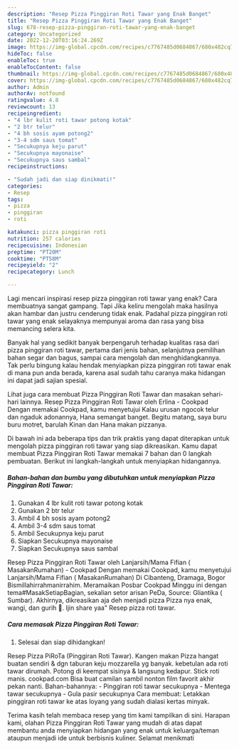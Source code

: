 ```yaml
---
description: "Resep Pizza Pinggiran Roti Tawar yang Enak Banget"
title: "Resep Pizza Pinggiran Roti Tawar yang Enak Banget"
slug: 678-resep-pizza-pinggiran-roti-tawar-yang-enak-banget
category: Uncategorized
date: 2022-12-20T03:16:24.269Z
image: https://img-global.cpcdn.com/recipes/c7767485d0684867/680x482cq70/pizza-pinggiran-roti-tawar-foto-resep-utama.jpg
hideToc: false
enableToc: true
enableTocContent: false
thumbnail: https://img-global.cpcdn.com/recipes/c7767485d0684867/680x482cq70/pizza-pinggiran-roti-tawar-foto-resep-utama.jpg
cover: https://img-global.cpcdn.com/recipes/c7767485d0684867/680x482cq70/pizza-pinggiran-roti-tawar-foto-resep-utama.jpg
author: Admin
authorAv: notfound
ratingvalue: 4.8
reviewcount: 13
recipeingredient:
- "4 lbr kulit roti tawar potong kotak"
- "2 btr telur"
- "4 bh sosis ayam potong2"
- "3-4 sdm saus tomat"
- "Secukupnya keju parut"
- "Secukupnya mayonaise"
- "Secukupnya saus sambal"
recipeinstructions:

- "Sudah jadi dan siap dinikmati!"
categories:
- Resep
tags:
- pizza
- pinggiran
- roti

katakunci: pizza pinggiran roti 
nutrition: 257 calories
recipecuisine: Indonesian
preptime: "PT20M"
cooktime: "PT58M"
recipeyield: "2"
recipecategory: Lunch

---
```



Lagi mencari inspirasi resep pizza pinggiran roti tawar yang enak? Cara membuatnya sangat gampang. Tapi Jika keliru mengolah maka hasilnya akan hambar dan justru cenderung tidak enak. Padahal pizza pinggiran roti tawar yang enak selayaknya mempunyai aroma dan rasa yang bisa memancing selera kita.


Banyak hal yang sedikit banyak berpengaruh terhadap kualitas rasa dari pizza pinggiran roti tawar, pertama dari jenis bahan, selanjutnya pemilihan bahan segar dan bagus, sampai cara mengolah dan menghidangkannya. Tak perlu bingung kalau hendak menyiapkan pizza pinggiran roti tawar enak di mana pun anda berada, karena asal sudah tahu caranya maka hidangan ini dapat jadi sajian spesial.

Lihat juga cara membuat Pizza Pinggiran Roti Tawar dan masakan sehari-hari lainnya. Resep Pizza Pinggiran Roti Tawar oleh Erlina - Cookpad Dengan memakai Cookpad, kamu menyetujui Kalau urusan ngocok telur dan ngaduk adonannya, Hana semangat banget. Begitu matang, saya buru buru motret, barulah Kinan dan Hana makan pizzanya.


Di bawah ini ada beberapa tips dan trik praktis yang dapat diterapkan untuk mengolah pizza pinggiran roti tawar yang siap dikreasikan. Kamu dapat membuat Pizza Pinggiran Roti Tawar memakai 7 bahan dan 0 langkah pembuatan. Berikut ini langkah-langkah untuk menyiapkan hidangannya.

<!--inarticleads1-->

##### Bahan-bahan dan bumbu yang dibutuhkan untuk menyiapkan Pizza Pinggiran Roti Tawar:

1. Gunakan 4 lbr kulit roti tawar potong kotak
1. Gunakan 2 btr telur
1. Ambil 4 bh sosis ayam potong2
1. Ambil 3-4 sdm saus tomat
1. Ambil Secukupnya keju parut
1. Siapkan Secukupnya mayonaise
1. Siapkan Secukupnya saus sambal


Resep Pizza Pinggiran Roti Tawar oleh Lanjarsih/Mama Fifian ( MasakanRumahan) - Cookpad Dengan memakai Cookpad, kamu menyetujui Lanjarsih/Mama Fifian ( MasakanRumahan) Di Cibanteng, Dramaga, Bogor Bismillahirrahmanirrahim. Meramaikan Posbar Cookpad Minggu ini dengan tema#MasakSetiapBagian, sekalian setor arisan PeDa, Source: Gliantika ( Sumbar). Akhirnya, dikreasikan aja deh menjadi pizza Pizza nya enak, wangi, dan gurih 🎀. Ijin share yaa&#34; Resep pizza roti tawar. 

<!--inarticleads2-->

##### Cara memasak Pizza Pinggiran Roti Tawar:


1. Selesai dan siap dihidangkan!

Resep Pizza PiRoTa (Pinggiran Roti Tawar). Kangen makan Pizza hangat buatan sendiri &amp; dgn taburan keju mozzarella yg banyak. kebetulan ada roti tawar dirumah. Potong di keempat sisinya &amp; langsung kedapur. Stick roti manis. cookpad.com Bisa buat camilan sambil nonton film favorit akhir pekan nanti. Bahan-bahannya: - Pinggiran roti tawar secukupnya - Mentega tawar secukupnya - Gula pasir secukupnya Cara membuat: Letakkan pinggiran roti tawar ke atas loyang yang sudah dialasi kertas minyak. 

Terima kasih telah membaca resep yang tim kami tampilkan di sini. Harapan kami, olahan Pizza Pinggiran Roti Tawar yang mudah di atas dapat membantu anda menyiapkan hidangan yang enak untuk keluarga/teman ataupun menjadi ide untuk berbisnis kuliner. Selamat menikmati
